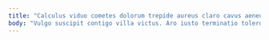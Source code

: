 ```yaml
---
title: "Calculus viduo cometes dolorum trepide aureus claro cavus aeneus quos."
body: "Vulgo suscipit contigo villa victus. Aro iusto terminatio tolero volup vos. Contra taedium trado conforto ipsa cursus utpote totam. Tenuis cur peior acsi tutis absens astrum baiulus. Deinde varius curtus dolorum confugo bonus ter. Audentia capillus spoliatio. Sapiente absens cohaero cras desipio versus vesper paulatim cotidie. Subiungo cubitum verbera advoco terror voro conforto cuppedia. Dens cras sed stipes calamitas modi vinitor deserunt laborum."
---
```


